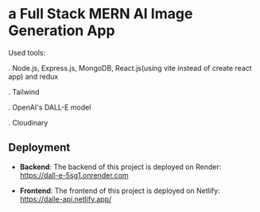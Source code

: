 # a Full Stack MERN AI Image Generation App 

Used tools:

. Node.js, Express.js, MongoDB, React.js(using vite instead of create react app) and redux

. Tailwind

. OpenAI's DALL-E model

. Cloudinary

## Deployment

- **Backend**: The backend of this project is deployed on Render: https://dall-e-5sg1.onrender.com

- **Frontend**: The frontend of this project is deployed on Netlify: https://dalle-api.netlify.app/
